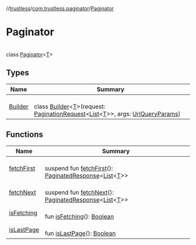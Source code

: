 //[trustless](../../../index.md)/[com.trustless.paginator](../index.md)/[Paginator](index.md)

# Paginator

\
class [Paginator](index.md)&lt;[T](index.md)&gt;

## Types

| Name | Summary |
|---|---|
| [Builder](-builder/index.md) | <br>class [Builder](-builder/index.md)&lt;[T](-builder/index.md)&gt;(request: [PaginationRequest](../-pagination-request/index.md)&lt;[List](https://kotlinlang.org/api/latest/jvm/stdlib/kotlin.collections/-list/index.html)&lt;[T](-builder/index.md)&gt;&gt;, args: [UrlQueryParams](../../com.trustless.queryParams/-url-query-params/index.md)) |

## Functions

| Name | Summary |
|---|---|
| [fetchFirst](fetch-first.md) | <br>suspend fun [fetchFirst](fetch-first.md)(): [PaginatedResponse](../-paginated-response/index.md)&lt;[List](https://kotlinlang.org/api/latest/jvm/stdlib/kotlin.collections/-list/index.html)&lt;[T](index.md)&gt;&gt; |
| [fetchNext](fetch-next.md) | <br>suspend fun [fetchNext](fetch-next.md)(): [PaginatedResponse](../-paginated-response/index.md)&lt;[List](https://kotlinlang.org/api/latest/jvm/stdlib/kotlin.collections/-list/index.html)&lt;[T](index.md)&gt;&gt; |
| [isFetching](is-fetching.md) | <br>fun [isFetching](is-fetching.md)(): [Boolean](https://kotlinlang.org/api/latest/jvm/stdlib/kotlin/-boolean/index.html) |
| [isLastPage](is-last-page.md) | <br>fun [isLastPage](is-last-page.md)(): [Boolean](https://kotlinlang.org/api/latest/jvm/stdlib/kotlin/-boolean/index.html) |
